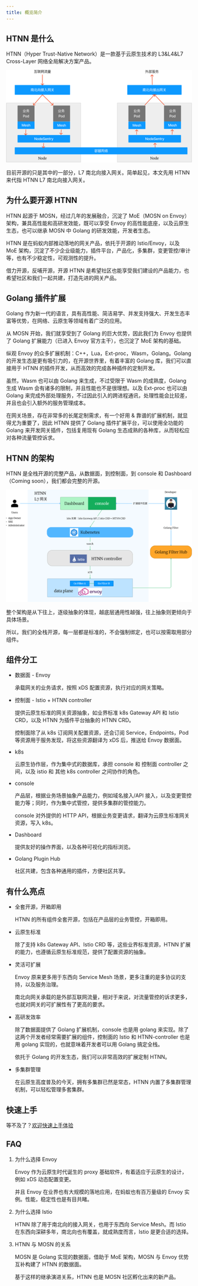 ```yaml
---
title: 概览简介
---
```


## HTNN 是什么

HTNN（Hyper Trust-Native Network）是一款基于云原生技术的 L3&L4&L7 Cross-Layer 网络全局解决方案产品。

![HTNN](/images/HTNN.png)

目前开源的只是其中的一部分，L7 南北向接入网关。简单起见，本文先用 HTNN 来代指 HTNN L7 南北向接入网关。

## 为什么要开源 HTNN

HTNN 起源于 MOSN，经过几年的发展融合，沉淀了 MoE（MOSN on Envoy）架构，兼具高性能和高研发效能，既可以享受 Envoy 的高性能底座，以及云原生生态，也可以继承 MOSN 中 Golang 的研发效能，开发者生态。

HTNN 是在蚂蚁内部推动落地的网关产品，依托于开源的 Istio/Envoy，以及 MoE 架构，沉淀了不少企业级能力，插件平台，产品化，多集群，变更管控/审计等，也有不少稳定性，可观测性的提升。

借力开源，反哺开源，开源 HTNN 是希望社区也能享受我们建设的产品能力，也希望社区和我们一起共建，打造先进的网关产品。

## Golang 插件扩展

Golang 作为新一代的语言，具有高性能、简洁易学、并发支持强大、开发生态丰富等优势，在网络、云原生等领域有着广泛的应用。

从 MOSN 开始，我们就享受到了 Golang 的巨大优势，因此我们为 Envoy 也提供了 Golang 扩展能力（已进入 Envoy 官方主干），也沉淀了 MoE 架构的基础。

纵观 Envoy 的众多扩展机制：C++，Lua，Ext-proc，Wasm，Golang。Golang 的开发生态是更有吸引力的，在开源世界里，有着丰富的 Golang 库，我们可以直接用于 HTNN 的插件开发，从而高效的完成各种插件的定制开发。

虽然，Wasm 也可以由 Golang 来生成，不过受限于 Wasm 的成熟度，Golang 生成 Wasm 会有诸多的限制，并且性能也不是很理想。以及 Ext-proc 也可以由 Golang 来完成外部处理服务，不过因此引入的跨进程通讯，处理性能会比较差，并且也会引入额外的服务管理成本。

在网关场景，存在非常多的长尾定制需求，有一个好用 & 靠谱的扩展机制，就显得尤为重要了，因此 HTNN 提供了 Golang 插件扩展平台，可以使用全功能的 Golang 来开发网关插件，包括复用现有 Golang 生态成熟的各种库，从而轻松应对各种流量管控诉求。

## HTNN 的架构

HTNN 是全栈开源的完整产品，从数据面，到控制面，到 console 和 Dashboard（Coming soon），我们都会完整的开源。

![HTNN-architecture](/images/HTNN-architecture.png)

整个架构是从下往上，逐级抽象的体现，越底层通用性越强，往上抽象则更倾向于具体场景。

所以，我们的全栈开源，每一层都是标准的，不会强制绑定，也可以按需取用部分组件。

## 组件分工

* 数据面 - Envoy

  承载网关的业务请求，按照 xDS 配置资源，执行对应的网关策略。

* 控制面 - Istio + HTNN controller

  提供云原生标准的网关资源抽象，如业界标准 k8s Gateway API 和 Istio CRD，以及 HTNN 为插件平台抽象的 HTNN CRD。

  控制面除了从 k8s 订阅网关配置资源，还会订阅 Service，Endpoints，Pod 等资源用于服务发现，将这些资源翻译为 xDS 后，推送给 Envoy 数据面。

* k8s

  云原生协作层，作为集中式的数据库，承担 console 和 控制面 controller 之间，以及 istio 和 其他 k8s controller 之间协作的角色。

* console

  产品层，根据业务场景抽象产品能力，例如域名接入/API 接入，以及变更管控能力等；同时，作为集中式管控，提供多集群的管控能力。

  console 对外提供的 HTTP API，根据业务变更请求，翻译为云原生标准网关资源，写入 k8s。

* Dashboard

  提供友好的操作界面，以及各种可视化的指标浏览。

* Golang Plugin Hub

  社区共建，包含各种通用的插件，方便社区共享。

## 有什么亮点

* 全套开源，开箱即用

  HTNN 的所有组件全套开源，包括在产品层的业务管控，开箱即用。

* 云原生标准

  除了支持 k8s Gateway API、Istio CRD 等，这些业界标准资源，HTNN 扩展的能力，也遵循云原生标准规范，提供了配置资源的抽象。

* 灵活可扩展

  Envoy 原来更多用于东西向 Service Mesh 场景，更多注重的是多协议的支持，以及服务治理。

  南北向网关承载的是外部互联网流量，相对于来说，对流量管控的诉求更多，也就对网关的可扩展性有了更高的要求。

* 高研发效率

  除了数据面提供了 Golang 扩展机制，console 也是用 golang 来实现。除了这两个开发者经常需要扩展的组件，控制面的 Istio 和 HTNN-controller 也是用 golang 实现的，也就意味着开发者可以用 Golang 搞定全栈。

  依托于 Golang 的开发生态，我们可以非常高效的扩展定制 HTNN。

* 多集群管理

  在云原生高度普及的今天，拥有多集群已然是常态，HTNN 内置了多集群管理机制，可以轻松管理多套集群。

## 快速上手

等不及了？[欢迎快速上手体验](https://github.com/mosn/htnn/blob/main/site/content/zh-hans/docs/getting-started/quick_start.md)

## FAQ

1. 为什么选择 Envoy

   Envoy 作为云原生时代诞生的 proxy 基础软件，有着适应于云原生的设计，例如 xDS 动态配置变更。

   并且 Envoy 在业界也有大规模的落地应用，在蚂蚁也有百万量级的 Envoy 实例。性能，稳定性也是有目共睹。

2. 为什么选择 Istio

   HTNN 除了用于南北向的接入网关，也用于东西向 Service Mesh。而 Istio 在东西向深耕多年，南北向也有覆盖，就成熟度而言，Istio 是更合适的选择。

3. HTNN 与 MOSN 的关系

   MOSN 是 Golang 实现的数据面，借助于 MoE 架构，MOSN 与 Envoy 优势互补构建了 HTNN 的数据面。

   基于这样的继承演进关系，HTNN 也是 MOSN 社区孵化出来的新产品。
